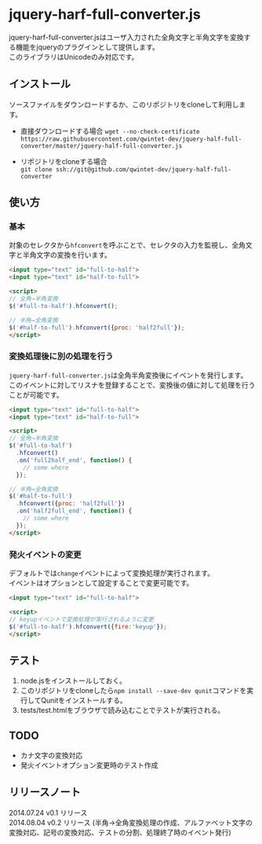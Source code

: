 # jquery-harf-full-converter.js

jquery-harf-full-converter.jsはユーザ入力された全角文字と半角文字を変換する機能をjqueryのプラグインとして提供します。  
このライブラリはUnicodeのみ対応です。

## インストール

ソースファイルをダウンロードするか、このリポジトリをcloneして利用します。  

* 直接ダウンロードする場合
`wget --no-check-certificate https://raw.githubusercontent.com/qwintet-dev/jquery-half-full-converter/master/jquery-half-full-converter.js`  
  
* リポジトリをcloneする場合  
`git clone ssh://git@github.com/qwintet-dev/jquery-half-full-converter`

## 使い方

### 基本

対象のセレクタから`hfconvert`を呼ぶことで、セレクタの入力を監視し、全角文字と半角文字の変換を行います。

```html
<input type="text" id="full-to-half">
<input type="text" id="half-to-full">

<script>
// 全角→半角変換
$('#full-to-half').hfconvert();

// 半角→全角変換
$('#half-to-full').hfconvert({proc: 'half2full'});
</script>
```

### 変換処理後に別の処理を行う

`jquery-harf-full-converter.js`は全角半角変換後にイベントを発行します。
このイベントに対してリスナを登録することで、変換後の値に対して処理を行うことが可能です。

```html
<input type="text" id="full-to-half">
<input type="text" id="half-to-full">

<script>
// 全角→半角変換
$('#full-to-half')
  .hfconvert()
  .on('full2half_end', function() {
    // some where
  });

// 半角→全角変換
$('#half-to-full')
  .hfconvert({proc: 'half2full'})
  .on('half2full_end', function() {
    // some where
  });
</script>
```

### 発火イベントの変更

デフォルトでは`change`イベントによって変換処理が実行されます。  
イベントはオプションとして設定することで変更可能です。

```html
<input type="text" id="full-to-half">

<script>
// keyupイベントで変換処理が実行されるように変更
$('#full-to-half').hfconvert({fire:'keyup'});
</script>
```

## テスト

1. node.jsをインストールしておく。
2. このリポジトリをcloneしたら`npm install --save-dev qunit`コマンドを実行してQunitをインストールする。
3. tests/test.htmlをブラウザで読み込むことでテストが実行される。

## TODO

* カナ文字の変換対応
* 発火イベントオプション変更時のテスト作成

## リリースノート

2014.07.24 v0.1 リリース  
2014.08.04 v0.2 リリース (半角→全角変換処理の作成、アルファベット文字の変換対応、記号の変換対応、テストの分割、処理終了時のイベント発行)
